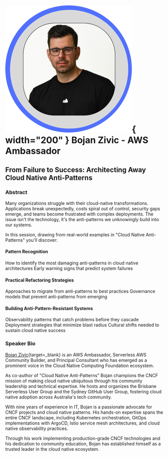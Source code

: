 # ![](../images/speakers/headshots/BojanZivic.png){ width="200" } Bojan Zivic - AWS Ambassador
## From Failure to Success: Architecting Away Cloud Native Anti-Patterns
### Abstract
Many organizations struggle with their cloud-native transformations. Applications break unexpectedly, costs spiral out of control, security gaps emerge, and teams become frustrated with complex deployments. The issue isn't the technology, it's the anti-patterns we unknowingly build into our systems.

In this session, drawing from real-world examples in "Cloud Native Anti-Patterns" you'll discover:

#### Pattern Recognition

How to identify the most damaging anti-patterns in cloud native architectures
Early warning signs that predict system failures

#### Practical Refactoring Strategies

Approaches to migrate from anti-patterns to best practices
Governance models that prevent anti-patterns from emerging

#### Building Anti-Pattern-Resistant Systems

Observability patterns that catch problems before they cascade
Deployment strategies that minimize blast radius
Cultural shifts needed to sustain cloud native success

### Speaker Bio
[Bojan Zivic](https://profile.stateofserverless.tech/){target=_blank} is an AWS Ambassador, Serverless AWS Community Builder, and Principal Consultant who has emerged as a prominent voice in the Cloud Native Computing Foundation ecosystem.

As co-author of "Cloud Native Anti-Patterns" Bojan champions the CNCF mission of making cloud native ubiquitous through his community leadership and technical expertise. He hosts and organizes the Brisbane Serverless User Group and the Sydney GitHub User Group, fostering cloud native adoption across Australia's tech community.

With nine years of experience in IT, Bojan is a passionate advocate for CNCF projects and cloud native patterns. His hands-on expertise spans the entire CNCF landscape, including Kubernetes orchestration, GitOps implementations with ArgoCD, Istio service mesh architectures, and cloud native observability practices.

Through his work implementing production-grade CNCF technologies and his dedication to community education, Bojan has established himself as a trusted leader in the cloud native ecosystem.